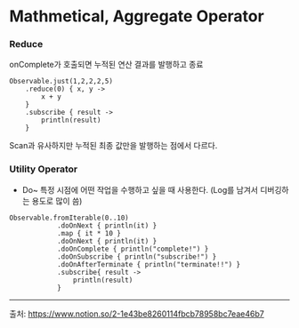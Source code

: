 # Mathmetical, Aggregate Operator

### Reduce

onComplete가 호출되면 누적된 연산 결과를 발행하고 종료
```
Observable.just(1,2,2,2,5)
    .reduce(0) { x, y ->
        x + y
    }
    .subscribe { result ->
        println(result)
    }
```
Scan과 유사하지만 누적된 최종 값만을 발행하는 점에서 다르다.

### Utility Operator
* Do~
특정 시점에 어떤 작업을 수행하고 싶을 때 사용한다. (Log를 남겨서 디버깅하는 용도로 많이 씀) <br>
```
Observable.fromIterable(0..10)
            .doOnNext { println(it) }
            .map { it * 10 }
            .doOnNext { println(it) }
            .doOnComplete { println("complete!") }
            .doOnSubscribe { println("subscribe!") }
            .doOnAfterTerminate { println("terminate!!") }
            .subscribe{ result ->
                println(result)
            }
```
***
출처: https://www.notion.so/2-1e43be8260114fbcb78958bc7eae46b7
            
